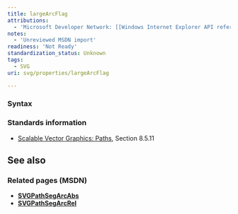 ```yaml
---
title: largeArcFlag
attributions:
  - 'Microsoft Developer Network: [[Windows Internet Explorer API reference](http://msdn.microsoft.com/en-us/library/ie/hh828809%28v=vs.85%29.aspx) Article]'
notes:
  - 'Unreviewed MSDN import'
readiness: 'Not Ready'
standardization_status: Unknown
tags:
  - SVG
uri: svg/properties/largeArcFlag

---
```

### Syntax

### Standards information

-   [Scalable Vector Graphics: Paths](http://go.microsoft.com/fwlink/p/?linkid=204736), Section 8.5.11

## See also

### Related pages (MSDN)

-   [**SVGPathSegArcAbs**](/svg/objects/SVGPathSegArcAbs)
-   [**SVGPathSegArcRel**](/svg/objects/SVGPathSegArcRel)
